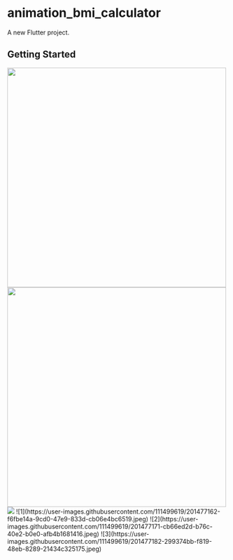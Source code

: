 # animation_bmi_calculator

A new Flutter project.

## Getting Started
<img src="https://user-images.githubusercontent.com/111499619/201477162-f6fbe14a-9cd0-47e9-833d-cb06e4bc6519.jpeg" style=" height:500px; " data-target="animated-image.originalImage">  
<img src="https://user-images.githubusercontent.com/111499619/201477171-cb66ed2d-b76c-40e2-b0e0-afb4b1681416.jpeg" style=" height:500px; " data-target="animated-image.originalImage">   
<img src="https://user-images.githubusercontent.com/111499619/201477182-299374bb-f819-48eb-8289-21434c325175.jpeg" data-target="animated-image.originalImage">   
![1](https://user-images.githubusercontent.com/111499619/201477162-f6fbe14a-9cd0-47e9-833d-cb06e4bc6519.jpeg)
![2](https://user-images.githubusercontent.com/111499619/201477171-cb66ed2d-b76c-40e2-b0e0-afb4b1681416.jpeg)
![3](https://user-images.githubusercontent.com/111499619/201477182-299374bb-f819-48eb-8289-21434c325175.jpeg)
